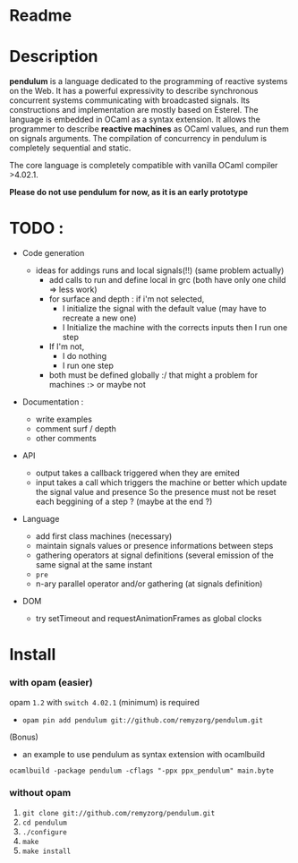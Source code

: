 

# Readme

# Description

**pendulum** is a language dedicated to the programming of reactive systems on the
 Web. It has a powerful expressivity to describe synchronous concurrent systems
 communicating with broadcasted signals. Its constructions and implementation
 are mostly based on Esterel. The language is embedded in OCaml as a syntax
 extension. It allows the programmer to describe **reactive machines** as OCaml
 values, and run them on signals arguments. The compilation of concurrency in pendulum is
 completely sequential and static.

The core language is completely compatible with vanilla OCaml compiler >4.02.1.


**Please do not use pendulum for now, as it is an early prototype**


# TODO :

* Code generation

  * ideas for addings runs and local signals(!!) (same problem actually)
    * add calls to run and define local in grc (both have only one child => less work)
    * for surface and depth : if i'm not selected,
      * I initialize the signal with the default value (may have to recreate a new one)
      * I Initialize the machine with the corrects inputs then I run one step
    * If I'm not, 
      * I do nothing 
      * I run one step
    * both must be defined globally :/ that might a problem for machines :> or maybe not


* Documentation :
  * write examples
  * comment surf / depth
  * other comments

* API
  * output takes a callback triggered when they are emited
  * input takes a call which triggers the machine or
  better which update the signal value and presence
  So the presence must not be reset each beggining of a step ? (maybe at the end ?)

* Language
  * add first class machines (necessary)
  * maintain signals values or presence informations between steps
  * gathering operators at signal definitions (several emission of the same signal at the same instant
  * `pre`
  * n-ary parallel operator and/or gathering (at signals definition)
* DOM
  * try setTimeout and requestAnimationFrames as global clocks


# Install

### with opam (easier)

opam `1.2` with `switch 4.02.1` (minimum) is required

* `opam pin add pendulum git://github.com/remyzorg/pendulum.git`

(Bonus)
* an example to use pendulum as syntax extension with ocamlbuild

`ocamlbuild -package pendulum -cflags "-ppx ppx_pendulum" main.byte`

### without opam

1. `git clone git://github.com/remyzorg/pendulum.git`
2. `cd pendulum`
3. `./configure`
4. `make`
5. `make install `
